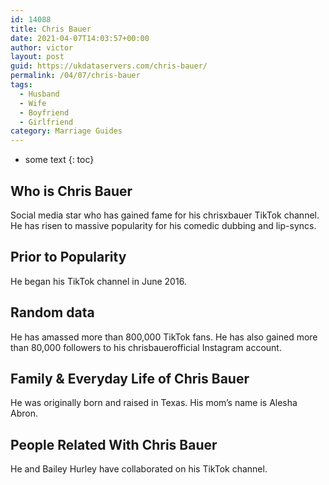 ```yaml
---
id: 14088
title: Chris Bauer
date: 2021-04-07T14:03:57+00:00
author: victor
layout: post
guid: https://ukdataservers.com/chris-bauer/
permalink: /04/07/chris-bauer
tags:
  - Husband
  - Wife
  - Boyfriend
  - Girlfriend
category: Marriage Guides
---
```


* some text
{: toc}


## Who is Chris Bauer



Social media star who has gained fame for his chrisxbauer TikTok channel. He has risen to massive popularity for his comedic dubbing and lip-syncs. 

                
                
                
## Prior to Popularity



He began his TikTok channel in June 2016. 

                
                
                
## Random data



He has amassed more than 800,000 TikTok fans. He has also gained more than 80,000 followers to his chrisbauerofficial Instagram account. 

                
                
                
## Family & Everyday Life of Chris Bauer



He was originally born and raised in Texas. His mom&#8217;s name is Alesha Abron.

                
                
                
## People Related With Chris Bauer



He and Bailey Hurley have collaborated on his TikTok channel. 

                
              
            
          
          
          